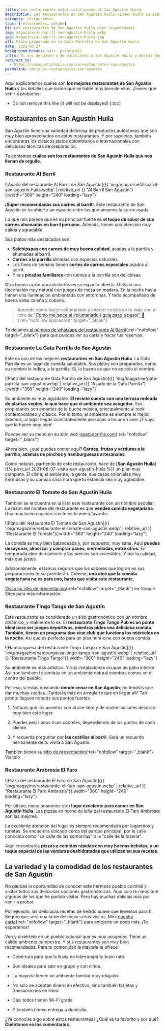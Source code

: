 ```yaml
---
title: Los restaurantes mejor calificados de San Agustín Huila
description: Los restaurantes en San Agustín Huila tienen mucha variedad de ofertas gastronómicas. Te contaremos de 5 de ellos con muy buenas calificaciones.
category: restaurantes
tags: [restaurantes, parque]
h1: Los restaurantes de San Agustín Huila bien recomendados
img: magazine/al-barril-san-agustin-huila.webp
jpg: magazine/al-barril-san-agustin-huila.jpg
alt: Plato preparado en la Gata Parrilla de San Agustín Huila
date: 2021-03-27
background-header: var(--principal)
intro: Si vas de paseo o de vacaciones a San Agustín Huila y deseas degustar algún rico almuerzo, o una cena inolvidable, no te puedes perder la diversidad gastronómica de sus restaurantes.
redirect_to:
  - https://sanagustinhuila.com.co/restaurantes-san-agustin
permalink: /mejores-restaurantes-san-agustin
---
```

Aquí explicaremos cuáles son **los mejores restaurantes de San Agustín Huila** y los detalles que hacen que se hable muy bien de ellos. ¡Tienes que venir a probarlos!
<!-- excerpt -->

* Do not remove this line (it will not be displayed)
{:toc}

## Restaurantes en San Agustín Huila

San Agustín tiene una variedad deliciosa de productos autóctonos que son muy bien aprovechados en estos restaurantes. Y por supuesto, también encontrarás los clásicos  platos colombianos e internacionales con deliciosas técnicas de preparación.

Te contamos **cuáles son los restaurantes de San Agustín Huila que nos llenan de orgullo.**

### Restaurante Al Barril

![Asado del restaurante Al Barril de San Agustín]({{ 'img/magazine/al-barril-san-agustin-huila.webp' | relative_url }} "Al Barril San Agustín"){:width="360" height="240" loading="lazy"}

**¡Súper recomendadas sus carnes al barril!**. Este restaurante de San Agustín se ha abierto un espacio entre los que amamos la carne asada.

Lo que nos parece que es su principal fuerte es **el toque de sabor de sus carnes ahumadas en barril peruano.** Además, tienen una atención muy cálida y agradable.

Sus platos más destacados son:

* **Salchipapas con carnes de muy buena calidad**, asadas a la parrilla y ahumadas al barril.
* **Carnes a la parrilla** aliñadas con especias naturales.
* Los fines de semana tienen **cortes de carnes especiales** asados al barril.
* Y sus **picadas familiares** con carnes a la parrilla son deliciosas.

Otra buena razón para visitarlos es su espacio abierto. Utilizan una decoración muy natural con juegos de mesa en madera. En la noche hasta tienen una iluminación ambientada con antorchas. Y todo acompañado de buena salsa caleña y cubana.

>Aprende cómo hacer voluntariado y ahorrar costos en tu viaje con el libro de ["Como me lance al voluntariado ( guia paso a paso)" 📖](https://go.hotmart.com/B72308674C?dp=1){:rel="nofollow sponsored" target="_blank"}

Te dejamos[ el número de whatsapp del restaurante Al Barril](https://wa.me/c/573156968584){:rel="nofollow" target="_blank"} para que puedas ver su carta y hacer tus reservas.

### Restaurante La Gata Parrilla de San Agustín

Este es uno de los mejores **restaurantes en San Agustín Huila**. La Gata Parrilla es un lugar de comida saludable. Sus platos son preparados, como su nombre lo indica, a la parrilla. Sí, lo bueno es que no es solo el nombre.

![Plato del restaurante Gata Parrilla de San Agustín]({{ 'img/magazine/gata-parrilla-san-agustin.webp' | relative_url }} "Asado de la Gata Parrilla"){:width="360" height="240" loading="lazy"}

Su ambiente es muy agradable. **El recinto cuenta con una terraza rodeada de plantas verdes, lo que hace que el ambiente sea acogedor.** Sus propietarios son amantes de la buena música, principalmente al rock contemporáneo y clásico. Por lo tanto, el ambiente es siempre el mejor. Además, al lugar llegan constantemente personas a tocar en vivo. ¡Y vaya que lo hacen muy bien!

Puedes ver su menú en su sitio web [lagataparrilla.com](https://www.lagataparrilla.com/){:rel="nofollow" target="_blank"}

Ahora bien, ¿qué puedes comer aquí? **Carnes, frutas y verduras a la parrilla, además de pinchos y hamburguesas artesanales**.

Como notarás, partiendo de este restaurante, hace de [**San Agustín Huila**]({% post_url 2021-06-07-visita-san-agustin-huila %}) un plan muy completo. El clima, el ambiente, la gente, sus casas coloniales muy hermosas y su comida sana hará que tu estancia sea muy agradable.

### Restaurante El Tomate de San Agustín Huila

También se encuentra en la lista este restaurante con un nombre peculiar. La razón del nombre del restaurante es que **venden comida vegetariana**. Una muy buena opción si este es tu menú favorito.

![Plato del restaurante El Tomate de San Agustín]({{ 'img/magazine/restaurante-el-tomate-san-agustin.webp' | relative_url }} "Restaurante El Tomate"){:width="360" height="240" loading="lazy"}

La comida es muy bien balanceada y, por supuesto, muy sana. Aquí **puedes desayunar, almorzar y comprar panes, mermeladas, entre otros**. En temporada abre diariamente y los precios son accesibles. Y por la calidad, más que justos.

Adicionalmente, estamos seguros que los sabores que logran en sus preparaciones te sorprenderán. Créeme, **uno dice que la comida vegetariana no es para uno, hasta que visita este restaurante.**

[Visita su sitio de presentación](https://restaurante-tomate.negocio.site/){:rel="nofollow" target="_blank"} en Google Sites para más información.

### Restaurante Tingo Tango de San Agustín

Este restaurante es considerado un sitio gastronómico con un nombre dinámico, y realmente lo es. El **restaurante Tingo Tango Pub es un punto ideal para ver juegos deportivos, mientras pides una deliciosa comida. También, tienen un programa tipo cine club que funciona los miércoles en la noche**. Así que es perfecto para un plan mini-cine con buena comida.

![Hamburguesa del restaurante Tingo Tango de San Agustín]({{ 'img/magazine/hamburguesa-tingo-tango-san-agustin.webp' | relative_url }} "Restaurante Tingo Tango"){:width="360" height="240" loading="lazy"}

Su ambiente es más artístico. Y sus instalaciones ocupan un patio interior. Así que también te sentirás en un ambiente natural mientras comes en el centro del pueblo.

Por eso, si estás buscando **dónde cenar en San Agustín**, no tendrás que dar muchas vueltas. ¡Tardarás más en arreglarte que en llegar allí! Tan pronto llegues notarás sus puntos fuertes:

1. Notarás que los asientos son al aire libre y de noche las luces decoran muy bien este lugar.

2. Puedes pedir unos ricos cócteles, dependiendo de los gustos de cada cliente.

3. Y recuerda preguntar por **las costillas al barril**. Será un recuerdo permanente de tu visita a San Agustín.

También tienen su [sitio de presentación](https://tingo-tango-pub.negocio.site/){:rel="nofollow" target="_blank"}. Visítalo

### Restaurante Ambrosía El Faro

![Pizza del restaurante El Faro de San Agustín]({{ 'img/magazine/restaurante-el-faro-san-agustin.webp' | relative_url }} "Restaurante El Faro Ambrosía"){:width="360" height="240" loading="lazy"}

Por último, mencionaremos otro **lugar excelente para comer en San Agustín Huila**. Las pizzas en horno de leña del restaurante El Faro Ambrosía son las mejores.

La excelente atención del lugar es siempre recomendada por lugareños y turistas. Se encuentra ubicado cerca del parque principal, por la calle conocida como "La calle de las sombrillas" o la "calle de la lozería".

Aquí encontrarás **pizzas y comidas rápidas con muy buenas bebidas, y un toque especial de las verduras deshidratadas que utilizan en sus recetas.**

## La variedad y la comodidad de los restaurantes de San Agustín

No pierdas la oportunidad de conocer este hermoso pueblo colonial y visitar todos sus deliciosas opciones gastronómicas. Aquí solo te mencioné algunos de los que he podido visitar. Pero hay muchas delicias más por venir a probar.

Por ejemplo, las deliciosas recetas de helado suave que tenemos para ti. Seguro que será una tarde deliciosa si nos visitas. Mira [nuestra carta](https://bit.ly/domicilios-gurcoff){:rel="nofollow" target="_blank"} para antojarte un poco más. ¡Te esperamos!

Ven y diviértete en un pueblo colonial que es muy acogedor. Tiene un cálido ambiente campestre. Y sus restaurantes son muy bien recomendados. Para tu comodidad la mayoría te ofrece:

* Cobertura para que la lluvia no interrumpa tu buen rato.

* Son ideales para salir en grupo y con niños.

* La mayoría tienen un ambiente familiar muy relajado.

* No solo se aceptan dinero en efectivo, sino también tarjetas y transacciones en línea.

* Casi todos tienen Wi-Fi gratis.

* Y también tienen entrega a domicilio.

¿Ya conocías algo sobre estos restaurantes? ¿Cuál es tu favorito y por qué? **Cuéntanos en los comentarios**.
